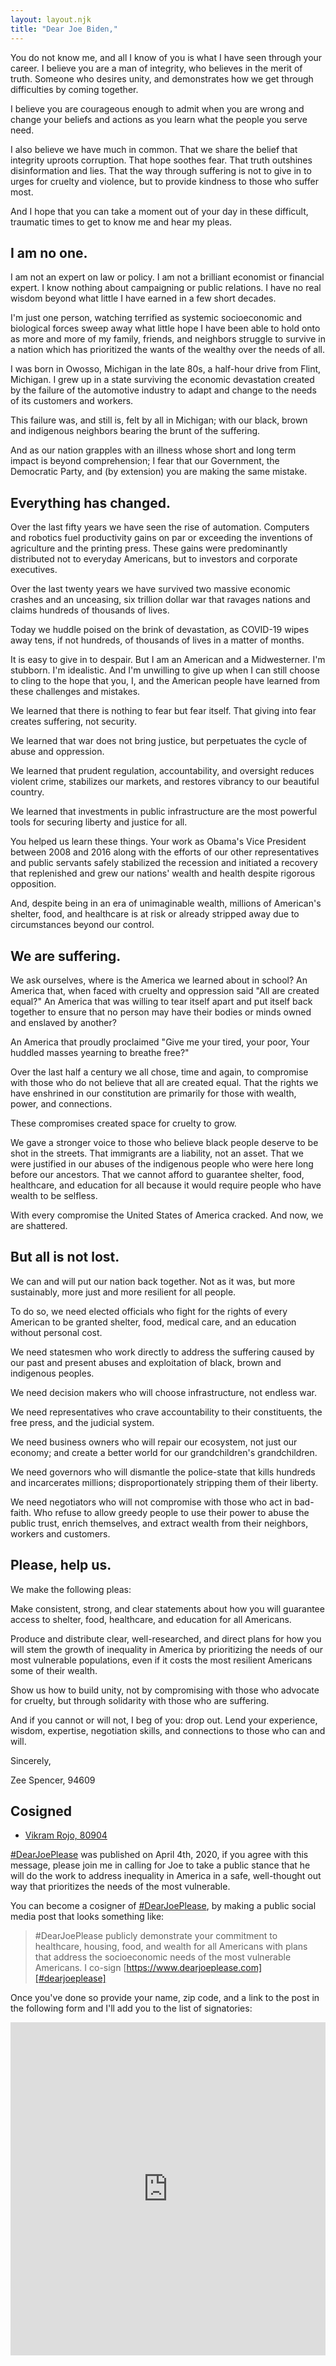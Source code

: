 ```yaml
---
layout: layout.njk
title: "Dear Joe Biden,"
---
```


You do not know me, and all I know of you is what I have seen through your
career. I believe you are a man of integrity, who believes in the merit of
truth. Someone who desires unity, and demonstrates how we get through
difficulties by coming together.

I believe you are courageous enough to admit when you are wrong and change your
beliefs and actions as you learn what the people you serve need.

I also believe we have much in common. That we share the belief that integrity
uproots corruption. That hope soothes fear. That truth outshines disinformation
and lies. That the way through suffering is not to give in to urges for cruelty
and violence, but to provide kindness to those who suffer most.

And I hope that you can take a moment out of your day in these difficult,
traumatic times to get to know me and hear my pleas.

## I am no one.

I am not an expert on law or policy. I am not a brilliant economist or financial
expert. I know nothing about campaigning or public relations. I have no real
wisdom beyond what little I have earned in a few short decades.

I'm just one person, watching terrified as systemic socioeconomic and biological
forces sweep away what little hope I have been able to hold onto as more and
more of my family, friends, and neighbors struggle to survive in a nation which
has prioritized the wants of the wealthy over the needs of all.

I was born in Owosso, Michigan in the late 80s, a half-hour drive from Flint,
Michigan. I grew up in a state surviving the economic devastation created by the
failure of the automotive industry to adapt and change to the needs of its
customers and workers.

This failure was, and still is, felt by all in Michigan; with our black, brown
and indigenous neighbors bearing the brunt of the suffering.

And as our nation grapples with an illness whose short and long term impact is
beyond comprehension; I fear that our Government, the Democratic Party, and (by
extension) you are making the same mistake.

## Everything has changed.

Over the last fifty years we have seen the rise of automation. Computers and
robotics fuel productivity gains on par or exceeding the inventions of
agriculture and the printing press. These gains were predominantly distributed
not to everyday Americans, but to investors and corporate executives.

Over the last twenty years we have survived two massive economic crashes and an
unceasing, six trillion dollar war that ravages nations and claims hundreds of
thousands of lives.

Today we huddle poised on the brink of devastation, as COVID-19 wipes away tens,
if not hundreds, of thousands of lives in a matter of months.

It is easy to give in to despair. But I am an American and a Midwesterner. I'm
stubborn. I'm idealistic. And I'm unwilling to give up when I can still choose
to cling to the hope that you, I, and the American people have learned from
these challenges and mistakes.

We learned that there is nothing to fear but fear itself. That giving into fear
creates suffering, not security.

We learned that war does not bring justice, but perpetuates the cycle of abuse
and oppression.

We learned that prudent regulation, accountability, and oversight reduces
violent crime, stabilizes our markets, and restores vibrancy to our beautiful
country.

We learned that investments in public infrastructure are the most powerful tools
for securing liberty and justice for all.

You helped us learn these things. Your work as Obama's Vice President between
2008 and 2016 along with the efforts of our other representatives and public
servants safely stabilized the recession and initiated a recovery that
replenished and grew our nations' wealth and health despite rigorous opposition.

And, despite being in an era of unimaginable wealth, millions of American's
shelter, food, and healthcare is at risk or already stripped away due to
circumstances beyond our control.

## We are suffering.

We ask ourselves, where is the America we learned about in school? An America
that, when faced with cruelty and oppression said "All are created equal?" An
America that was willing to tear itself apart and put itself back together to
ensure that no person may have their bodies or minds owned and enslaved by
another?

An America that proudly proclaimed "Give me your tired, your poor, Your huddled
masses yearning to breathe free?"

Over the last half a century we all chose, time and again, to compromise with
those who do not believe that all are created equal. That the rights we have
enshrined in our constitution are primarily for those with wealth, power, and
connections.

These compromises created space for cruelty to grow.

We gave a stronger voice to those who believe black people deserve to be shot in
the streets. That immigrants are a liability, not an asset. That we were
justified in our abuses of the indigenous people who were here long before our
ancestors. That we cannot afford to guarantee shelter, food, healthcare, and
education for all because it would require people who have wealth to be
selfless.

With every compromise the United States of America cracked. And now, we are
shattered.

## But all is not lost.

We can and will put our nation back together. Not as it was, but more
sustainably, more just and more resilient for all people.

To do so, we need elected officials who fight for the rights of every American
to be granted shelter, food, medical care, and an education without personal
cost.

We need statesmen who work directly to address the suffering caused by our past
and present abuses and exploitation of black, brown and indigenous peoples.

We need decision makers who will choose infrastructure, not endless war.

We need representatives who crave accountability to their constituents, the free
press, and the judicial system.

We need business owners who will repair our ecosystem, not just our economy; and
create a better world for our grandchildren's grandchildren.

We need governors who will dismantle the police-state that kills hundreds and
incarcerates millions; disproportionately stripping them of their liberty.

We need negotiators who will not compromise with those who act in bad-faith. Who
refuse to allow greedy people to use their power to abuse the public trust,
enrich themselves, and extract wealth from their neighbors, workers and
customers.

## Please, help us.

We make the following pleas:

Make consistent, strong, and clear statements about how you will guarantee access
to shelter, food, healthcare, and education for all Americans.

Produce and distribute clear, well-researched, and direct plans for how you will
stem the growth of inequality in America by prioritizing the needs of our most
vulnerable populations, even if it costs the most resilient Americans some of
their wealth.

Show us how to build unity, not by compromising with those who advocate for
cruelty, but through solidarity with those who are suffering.

And if you cannot or will not, I beg of you: drop out. Lend your experience,
wisdom, expertise, negotiation skills, and connections to those who can and
will.

Sincerely,

Zee Spencer, 94609

## Cosigned

- [Vikram Rojo, 80904](https://twitter.com/atav1k/status/1247185259415793667?s=20)

[#DearJoePlease] was published on April 4th, 2020, if you agree with this
message, please join me in calling for Joe to take a public stance that he will
do the work to address inequality in America in a safe, well-thought out way
that prioritizes the needs of the most vulnerable.

You can become a cosigner of [#DearJoePlease], by making a public social media
post that looks something like:

> #DearJoePlease publicly demonstrate your commitment to healthcare, housing,
> food, and wealth for all Americans with plans that address the socioeconomic
> needs of the most vulnerable Americans. I co-sign
> [https://www.dearjoeplease.com][#dearjoeplease]

Once you've done so provide your name, zip code, and a link to the post in the
following form and I'll add you to the list of signatories:

<iframe class="airtable-embed" src="https://airtable.com/embed/shrKRzdHD0PSn4V98?backgroundColor=green" frameborder="0" onmousewheel="" width="100%" height="533" style="background: transparent;"></iframe>

[#dearjoeplease]: https://www.dearjoeplease.com/
